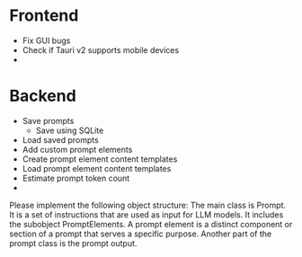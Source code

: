 # Frontend
- Fix GUI bugs
- Check if Tauri v2 supports mobile devices
-

# Backend
- Save prompts
    - Save using SQLite
- Load saved prompts
- Add custom prompt elements
- Create prompt element content templates
- Load prompt element content templates
- Estimate prompt token count
- 

Please implement the following object structure:
The main class is Prompt. It is a set of instructions that are used as input for LLM models. It includes the subobject PromptElements. A prompt element is a distinct component or section of a prompt that serves a specific purpose. Another part of the prompt class is the prompt output. 